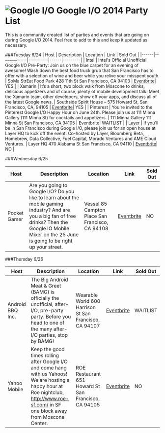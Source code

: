 ![Google I/O](http://blog.xamarin.com/wp-content/uploads/2014/06/google-io-2014.jpg)
Google I/O 2014 Party List
==========================

This is a community created list of parties and events that are going on during Google I/O 2014. Feel free to add to this and keep it updated as necessary.

###Tuesday 6/24
| Host | Description | Location | Link | Sold Out |
|------|-------------|----------|------|---------|
| Intel | Intel's Official Unofficial Google I/O Pre-Party: Join us on the blue carpet for an evening of awesome!  Wash down the best food truck grub that San Francisco has to offer with a selection of wine and beer while you relive your misspent youth. | SoMa StrEat Food Park 428 11th St San Francisco, CA 94103 | [Eventbrite](http://www.eventbrite.com/e/intels-official-unofficial-google-io-pre-party-tickets-11702828475)| YES |
| Xamarin | It’s a short, two block walk from Moscone to drinks, delicious appetizers and of course, plenty of mobile development talk.  Meet the Xamarin team, other developers, show off your apps, and discuss all of the latest Google news. | Southside Spirit House – 575 Howard St, San Francisco, CA, 94105 | [Eventbrite](http://www.eventbrite.com/e/xamarins-google-io-2014-party-tickets-11978872129)| YES |
| Pinterest | You're invited to the Pinterest Google I/O Happy Hour on June 24th. Please join us at 111 Minna Gallery (111 Minna St) for cocktails and appetizers.  | 111 Minna Gallery 111 Minna St San Francisco, CA 94105 | [Eventbrite](https://www.eventbrite.com/e/pinterest-google-io-happy-hour-tickets-11960671691)| WAITLIST |
| Layer | If you'll be in San Francisco during Google I/O, please join us for an open house at Layer HQ to kick off the event. Co-hosted by Layer, Bloomberg Beta, Homebrew, Data Collective, Fuel Capital, Morado Ventures and AME Cloud Ventures.  | Layer HQ 470 Alabama St San Francisco, CA 94110 | [Eventbrite](http://www.eventbrite.com/e/open-house-at-layer-hq-for-google-io-tickets-11908662129)| NO |



###Wednesday 6/25

| Host | Description | Location | Link | Sold Out |
|------|-------------|----------|------|---------|
| Pocket Gamer | Are you going to Google I/O? Do you like to learn about the mobile gaming industry? And are you a big fan of free drinks? Then the Google IO Mobile Mixer on the 25 June is going to be right up your street. | Vessel 85 Campton Place San Francisco, CA 94108 | [Eventbrite](http://www.eventbrite.co.uk/e/pocket-gamer-mobile-mixer-google-io-with-appflood-everyplay-mobogenie-tickets-10015248879)| NO |

###Thursday 6/26

| Host | Description | Location | Link | Sold Out |
|------|-------------|----------|------|---------|
| Android BBQ Inc. | The Big Android Meat & Greet (BAMG) is officially the unofficial, after-I/O, pre-party party.  Before you head to one of the many after-I/O parties, stop by BAMG! |Wearable World 600 Harrison St San Francisco, CA 94107 | [Eventbrite](http://www.eventbrite.com/e/big-android-meat-greet-tickets-11786807659)| WAITLIST |
| Yahoo Mobile | Keep the good times rolling after Google I/O and come hang with us Yahoos!  We are hosting a happy hour at Roe nightclub, http://www.roe-sf.com/ in SF one block away from Moscone Center.    |ROE Restaurant 651 Howard St San Francisco, CA 94105| [Eventbrite](https://www.eventbrite.com/e/yahoo-after-party-tickets-10493214487)| NO |

